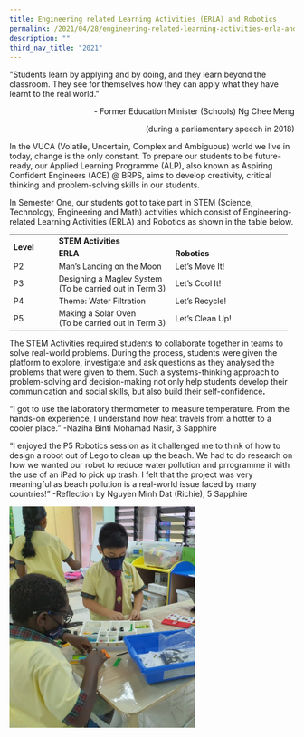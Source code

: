 ```yaml
---
title: Engineering related Learning Activities (ERLA) and Robotics
permalink: /2021/04/28/engineering-related-learning-activities-erla-and-robotics/
description: ""
third_nav_title: "2021"
---
```

<p>"Students learn by applying and by doing, and they learn beyond the classroom. They see for themselves how they can apply what they have learnt to the real world."</p>
<p style="text-align: right;">- Former Education Minister (Schools) Ng Chee Meng</p>
<p style="text-align: right;">(during a parliamentary speech in 2018)</p>
<p>In the VUCA (Volatile, Uncertain, Complex and Ambiguous) world we live in today, change is the only constant. To prepare our students to be future-ready, our Applied Learning Programme (ALP), also known as Aspiring Confident Engineers (ACE) @ BRPS, aims to develop creativity, critical thinking and problem-solving skills in our students.</p>
<p>In Semester One, our students got to take part in STEM (Science, Technology, Engineering and Math) activities which consist of Engineering-related Learning Activities (ERLA) and Robotics as shown in the table below.</p>
<table>
<tbody>
<tr>
<td rowspan="2" width="66"><strong>Level</strong></td>
<td colspan="2" width="384"><strong>STEM Activities</strong></td>
</tr>
<tr>
<td width="192"><strong>ERLA</strong></td>
<td width="192"><strong>Robotics</strong></td>
</tr>
<tr>
<td width="66">P2</td>
<td width="192">Man’s Landing on the Moon</td>
<td width="192">Let’s Move It!</td>
</tr>
<tr>
<td width="66">P3</td>
<td width="192">Designing a Maglev System
<br>(To be carried out in Term 3)
</td>
<td width="192">Let’s Cool It!</td>
</tr>
<tr>
<td width="66">P4</td>
<td width="192">Theme: Water Filtration</td>
<td width="192">Let’s Recycle!</td>
</tr>
<tr>
<td width="66">P5</td>
<td width="192">Making a Solar Oven
<br>(To be carried out in Term 3)
</td>
<td width="192">Let’s Clean Up!</td>
</tr>
</tbody>
</table>
<p>The STEM Activities required students to collaborate together in teams to solve real-world problems. During the process, students were given the platform to explore, investigate and ask questions as they analysed the problems that were given to them. Such a systems-thinking approach to problem-solving and decision-making not only help students develop their communication and social skills, but also build their self-confidence<strong>.</strong></p>
<p>“I got to use the laboratory thermometer to measure temperature. From the hands-on experience, I understand how heat travels from a hotter to a cooler place.” -Naziha Binti Mohamad Nasir, 3 Sapphire</p>
<p>“I enjoyed the P5 Robotics session as it challenged me to think of how to design a robot out of Lego to clean up the beach. We had to do research on how we wanted our robot to reduce water pollution and prrogramme it with the use of an iPad to pick up trash. I felt that the project was very meaningful as beach pollution is a real-world issue faced by many countries!” -Reflection by Nguyen Minh Dat (Richie), 5 Sapphire</p>
<img style="width: 65%;" src="/images/ALP-Highlights-Photo-768x917.jpg">